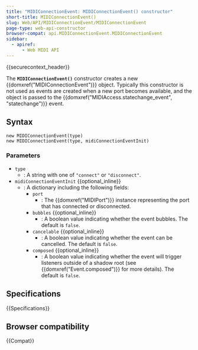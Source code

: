 ```yaml
---
title: "MIDIConnectionEvent: MIDIConnectionEvent() constructor"
short-title: MIDIConnectionEvent()
slug: Web/API/MIDIConnectionEvent/MIDIConnectionEvent
page-type: web-api-constructor
browser-compat: api.MIDIConnectionEvent.MIDIConnectionEvent
sidebar:
  - apiref:
      - Web MIDI API
---
```


{{securecontext_header}}

The **`MIDIConnectionEvent()`** constructor creates a new {{domxref("MIDIConnectionEvent")}} object. Typically this constructor is not used as events are created when a new port becomes available, and the object is passed to the {{domxref("MIDIAccess.statechange_event", "statechange")}} event.

## Syntax

```js-nolint
new MIDIConnectionEvent(type)
new MIDIConnectionEvent(type, midiConnectionEventInit)
```

### Parameters

- `type`
  - : A string with one of `"connect"` or `"disconnect"`.
- `midiConnectionEventInit` {{optional_inline}}
  - : A dictionary including the following fields:
    - `port`
      - : The {{domxref("MIDIPort")}} instance representing the port that has connected or disconnected.
    - `bubbles` {{optional_inline}}
      - : A boolean value indicating whether the event bubbles. The default is
        `false`.
    - `cancelable` {{optional_inline}}
      - : A boolean value indicating whether the event can be cancelled. The
        default is `false`.
    - `composed` {{optional_inline}}
      - : A boolean value indicating whether the event will trigger listeners
        outside of a shadow root (see {{domxref("Event.composed")}} for more details). The
        default is `false`.

## Specifications

{{Specifications}}

## Browser compatibility

{{Compat}}
